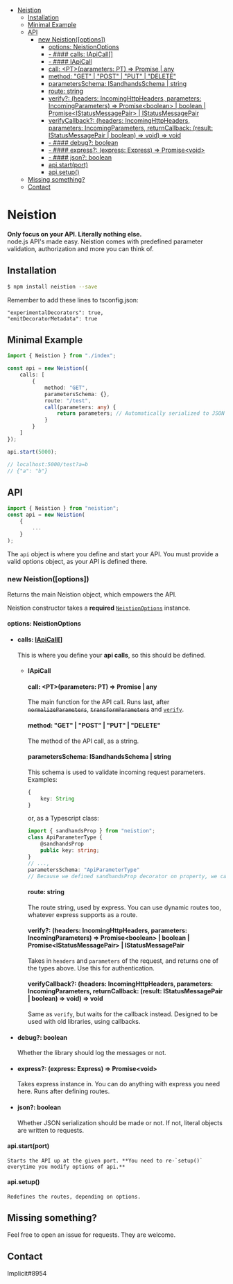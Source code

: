 - [Neistion](#neistion)
    - [Installation](#installation)
    - [Minimal Example](#minimal-example)
    - [API](#api)
        - [new Neistion([options])](#new-neistionoptions)
            - [options: NeistionOptions](#options-neistionoptions)
            - [- #### calls: IApiCall[]](#calls-iapicall)
            - [ - #### IApiCall](#iapicall)
            - [call: \<PT>(parameters: PT) => Promise<any> | any](#call-ptparameters-pt--promiseany--any)
            - [method: "GET" | "POST" | "PUT" | "DELETE"](#method-%22get%22--%22post%22--%22put%22--%22delete%22)
            - [parametersSchema: ISandhandsSchema | string](#parametersschema-isandhandsschema--string)
            - [route: string](#route-string)
            - [verify?: (headers: IncomingHttpHeaders, parameters: IncomingParameters) => Promise\<boolean> | boolean | Promise\<IStatusMessagePair> | IStatusMessagePair](#verify-headers-incominghttpheaders-parameters-incomingparameters--promiseboolean--boolean--promiseistatusmessagepair--istatusmessagepair)
            - [verifyCallback?: (headers: IncomingHttpHeaders, parameters: IncomingParameters, returnCallback: (result: IStatusMessagePair | boolean) => void) => void](#verifycallback-headers-incominghttpheaders-parameters-incomingparameters-returncallback-result-istatusmessagepair--boolean--void--void)
            - [- #### debug?: boolean](#debug-boolean)
            - [- #### express?: (express: Express) => Promise\<void>](#express-express-express--promisevoid)
            - [- #### json?: boolean](#json-boolean)
            - [api.start(port)](#apistartport)
            - [api.setup()](#apisetup)
    - [Missing something?](#missing-something)
    - [Contact](#contact)

# Neistion
**Only focus on your API. Literally nothing else.**  
node.js API's made easy.
Neistion comes with predefined parameter validation, authorization and more you can think of.
## Installation
```sh
$ npm install neistion --save
```
Remember to add these lines to tsconfig.json:
```
"experimentalDecorators": true,
"emitDecoratorMetadata": true
```
## Minimal Example
```ts
import { Neistion } from "./index";

const api = new Neistion({
    calls: [
        {
            method: "GET",
            parametersSchema: {},
            route: "/test",
            call(parameters: any) {
                return parameters; // Automatically serialized to JSON
            }
        }
    ]
});

api.start(5000);

// localhost:5000/test?a=b
// {"a": "b"}
```
## API
```ts
import { Neistion } from "neistion";
const api = new Neistion(
    {
        ...
    }
);
```

The `api` object is where you define and start your API. You must provide a valid options object, as your API is defined there.

### new Neistion([options])

Returns the main Neistion object, which empowers the API.

Neistion constructor takes a **required** [`NeistionOptions`](#options) instance.

#### options: NeistionOptions

- #### calls: [IApiCall](#iapicall)[]
    This is where you define your **api calls**, so this should be defined.
    - #### IApiCall
        #### call: \<PT>(parameters: PT) => Promise<any> | any
        The main function for the API call. Runs last, after ~~`normalizeParameters`~~,  ~~`transformParameters`~~ and [`verify`](#verify).
        #### method: "GET" | "POST" | "PUT" | "DELETE"
        The method of the API call, as a string.
        #### parametersSchema: ISandhandsSchema | string
        This schema is used to validate incoming request parameters.  
        Examples: 
        ```ts
        {
            key: String
        }
        ```
        or, as a Typescript class:
        ```ts
        import { sandhandsProp } from "neistion";
        class ApiParameterType {
            @sandhandsProp
            public key: string;
        }
        // ...,
        parametersSchema: "ApiParameterType"
        // Because we defined sandhandsProp decorator on property, we can just type the name.
        ```
        #### route: string
        The route string, used by express.
        You can use dynamic routes too, whatever express supports as a route.
        #### verify?: (headers: IncomingHttpHeaders, parameters: IncomingParameters) => Promise\<boolean> | boolean | Promise\<IStatusMessagePair> | IStatusMessagePair
        Takes in `headers` and `parameters` of the request, and returns one of the types above.
        Use this for authentication.
        #### verifyCallback?: (headers: IncomingHttpHeaders, parameters: IncomingParameters,       returnCallback: (result: IStatusMessagePair | boolean) => void) => void
        Same as `verify`, but waits for the callback instead. Designed to be used with old libraries, using callbacks.
- #### debug?: boolean
    Whether the library should log the messages or not.
- #### express?: (express: Express) => Promise\<void>
    Takes express instance in. You can do anything with express you need here. Runs after defining routes.
- #### json?: boolean
    Whether JSON serialization should be made or not. If not, literal objects are written to requests.

#### api.start(port)
    Starts the API up at the given port. **You need to re-`setup()` everytime you modify options of api.**
#### api.setup()
    Redefines the routes, depending on options.

## Missing something?
Feel free to open an issue for requests. They are welcome.
## Contact
Implicit#8954